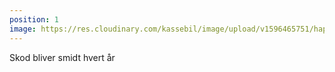 ```yaml
---
position: 1
image: https://res.cloudinary.com/kassebil/image/upload/v1596465751/happy-helper1.svg
---
```

Skod bliver smidt hvert år